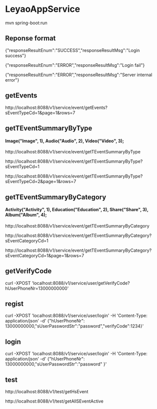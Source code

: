 # LeyaoAppService

mvn spring-boot:run


## Reponse format
{"responseResultEnum":"SUCCESS","responseResultMsg":"Login success"}

{"responseResultEnum":"ERROR","responseResultMsg":"Login fail"}

{"responseResultEnum":"ERROR","responseResultMsg":"Server internal error"}

## getEvents
http://localhost:8088/v1/service/event/getEvents?sEventTypeCd=1&page=1&rows=7

## getTEventSummaryByType
#### Image("Image", 1), Audio("Audio", 2), Video("Video", 3);
http://localhost:8088/v1/service/event/getTEventSummaryByType

http://localhost:8088/v1/service/event/getTEventSummaryByType?sEventTypeCd=1

http://localhost:8088/v1/service/event/getTEventSummaryByType?sEventTypeCd=2&page=1&rows=7

## getTEventSummaryByCategory
#### Activity("Activity", 1), Education("Education", 2), Share("Share", 3), Album("Album", 4);
http://localhost:8088/v1/service/event/getTEventSummaryByCategory

http://localhost:8088/v1/service/event/getTEventSummaryByCategory?sEventCategoryCd=1

http://localhost:8088/v1/service/event/getTEventSummaryByCategory?sEventCategoryCd=1&page=1&rows=7

## getVerifyCode
curl -XPOST 'localhost:8088/v1/service/user/getVerifyCode?hUserPhoneNr=13000000000'

## regist
curl -XPOST 'localhost:8088/v1/service/user/login' -H 'Content-Type: application/json' -d' {"hUserPhoneNr": 13000000000,"sUserPasswordStr":"password","verifyCode":1234}'

## login
curl -XPOST 'localhost:8088/v1/service/user/login' -H 'Content-Type: application/json' -d' {"hUserPhoneNr": 13000000000,"sUserPasswordStr":"password" }'

## test
http://localhost:8088/v1/test/getHsEvent

http://localhost:8088/v1/test/getAllSEventActive
